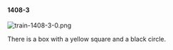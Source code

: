 #### 1408-3
![train-1408-3-0.png](https://github.com/lil-lab/nlvr/raw/master/nlvr/train/images/58/train-1408-3-0.png "train-1408-3-0.png")

There is a box with a yellow square and a black circle.